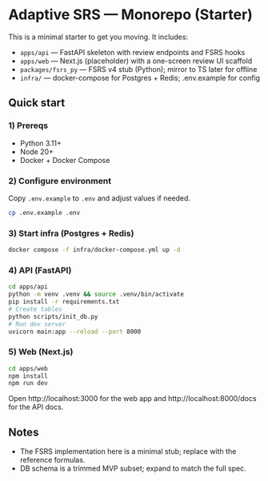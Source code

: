 # Adaptive SRS — Monorepo (Starter)

This is a minimal starter to get you moving. It includes:
- `apps/api` — FastAPI skeleton with review endpoints and FSRS hooks
- `apps/web` — Next.js (placeholder) with a one-screen review UI scaffold
- `packages/fsrs_py` — FSRS v4 stub (Python); mirror to TS later for offline
- `infra/` — docker-compose for Postgres + Redis; .env.example for config

## Quick start

### 1) Prereqs
- Python 3.11+
- Node 20+
- Docker + Docker Compose

### 2) Configure environment
Copy `.env.example` to `.env` and adjust values if needed.
```bash
cp .env.example .env
```

### 3) Start infra (Postgres + Redis)
```bash
docker compose -f infra/docker-compose.yml up -d
```

### 4) API (FastAPI)
```bash
cd apps/api
python -m venv .venv && source .venv/bin/activate
pip install -r requirements.txt
# Create tables
python scripts/init_db.py
# Run dev server
uvicorn main:app --reload --port 8000
```

### 5) Web (Next.js)
```bash
cd apps/web
npm install
npm run dev
```

Open http://localhost:3000 for the web app and http://localhost:8000/docs for the API docs.

## Notes
- The FSRS implementation here is a minimal stub; replace with the reference formulas.
- DB schema is a trimmed MVP subset; expand to match the full spec.
